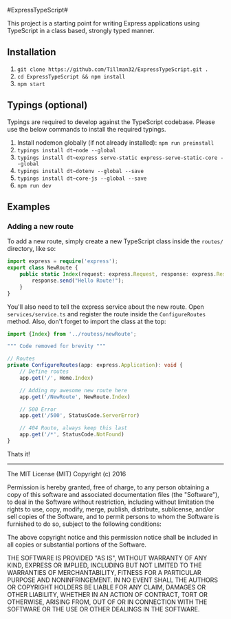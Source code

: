 #ExpressTypeScript#

This project is a starting point for writing Express applications using TypeScript in a class based, strongly typed manner. 

## Installation ##

 1. ```git clone https://github.com/Tillman32/ExpressTypeScript.git .```
 2. ```cd ExpressTypeScript && npm install```
 3. ```npm start```

## Typings (optional) ##
Typings are required to develop against the TypeScript codebase. Please use the below commands to install the required typings.

 1. Install nodemon globally (if not already installed): ```npm run preinstall```
 2. ```typings install dt~node --global```
 3. ```typings install dt~express serve-static express-serve-static-core --global```
 4. ```typings install dt~dotenv --global --save```
 5. ```typings install dt~core-js --global --save```
 6. ```npm run dev```

## Examples ##

### Adding a new route
To add a new route, simply create a new TypeScript class inside the ```routes/``` directory, like so:
```TypeScript
import express = require('express');
export class NewRoute {
    public static Index(request: express.Request, response: express.Response) {
        response.send("Hello Route!");
    }
}
```
You'll also need to tell the express service about the new route. Open ```services/service.ts``` and register the route inside the ```ConfigureRoutes``` method. Also, don't forget to import the class at the top:
```TypeScript
import {Index} from '../routess/newRoute';

""" Code removed for brevity """

// Routes
private ConfigureRoutes(app: express.Application): void {
    // Define routes
    app.get('/', Home.Index)

    // Adding my awesome new route here
    app.get('/NewRoute', NewRoute.Index)

    // 500 Error
    app.get('/500', StatusCode.ServerError)

    // 404 Route, always keep this last
    app.get('/*', StatusCode.NotFound)
}
```
Thats it!

----------


The MIT License (MIT)
Copyright (c) 2016

Permission is hereby granted, free of charge, to any person obtaining a copy of this software and associated documentation files (the "Software"), to deal in the Software without restriction, including without limitation the rights to use, copy, modify, merge, publish, distribute, sublicense, and/or sell copies of the Software, and to permit persons to whom the Software is furnished to do so, subject to the following conditions:

The above copyright notice and this permission notice shall be included in all copies or substantial portions of the Software.

THE SOFTWARE IS PROVIDED "AS IS", WITHOUT WARRANTY OF ANY KIND, EXPRESS OR IMPLIED, INCLUDING BUT NOT LIMITED TO THE WARRANTIES OF MERCHANTABILITY, FITNESS FOR A PARTICULAR PURPOSE AND NONINFRINGEMENT. IN NO EVENT SHALL THE AUTHORS OR COPYRIGHT HOLDERS BE LIABLE FOR ANY CLAIM, DAMAGES OR OTHER LIABILITY, WHETHER IN AN ACTION OF CONTRACT, TORT OR OTHERWISE, ARISING FROM, OUT OF OR IN CONNECTION WITH THE SOFTWARE OR THE USE OR OTHER DEALINGS IN THE SOFTWARE.